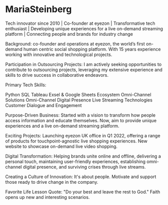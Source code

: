 # MariaSteinberg
Tech innovator since 2010 | Co-founder at eyezon | Transformative tech enthusiast | Developing unique experiences for a live on-demand streaming platform | Connecting people and brands for industry change

Background:
co-founder and operations at eyezon, the world’s first on-demand human centric social shopping platform. With 15 years experience working with innovative and technological projects.

Participation in Outsourcing Projects:
I am actively seeking opportunities to contribute to outsourcing projects, leveraging my extensive experience and skills to drive success in collaborative endeavors.

Primary Tech Skills:

Python 
SQL
Tableau
Exsel & Google Sheets
Ecosystem Omni-Channel Solutions
Omni-Channel Digital Presence
Live Streaming Technologies
Customer Dialogue and Engagement

Purpose-Driven Business:
Started with a vision to transform how people access information and educate themselves. Now, aim to provide unique experiences and a live on-demand streaming platform.

Exciting Projects:
Launching eyezon UK office in Q1 2022, offering a range of products for touchpoint-agnostic live shopping experiences. New website to showcase on-demand live video shopping.

Digital Transformation:
Helping brands unite online and offline, delivering a personal touch, maintaining user-friendly experiences, establishing omni-channel digital presence, and surviving crises through live streams.

Creating a Culture of Innovation:
It's about people. Motivate and support those ready to drive change in the company.

Favorite Life Lesson Quote:
"Do your best and leave the rest to God." Faith opens up new and interesting scenarios.
